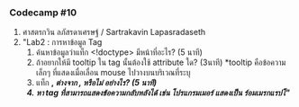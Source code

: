 ### Codecamp #10
1. ศาสตรกวิน ลภัสรดาเศรษฐ์ / Sartrakavin Lapasradaseth
2. "Lab2 : การหาข้อมูล Tag
    1. ค้นหาข้อมูลว่าแท็ก <!doctype> มีหน้าที่อะไร? (5 นาที)
    2. ถ้าอยากให้มี tooltip ใน tag นั้นต้องใช้ attribute ใด? (3นาที)
    *tooltip คือข้อความเล็กๆ ที่แสดงเมื่อเลื่อน mouse ไปวางบนบริเวณที่ระบุ
    3. แท็ก <b>, <i> ต่างจาก <strong>, <em> หรือไม่ อย่างไร? (5 นาที)
    4. หา tag ที่สามารถแสดงข้อความกลับหลังได้
    เช่น โปรแกรมเมอร์ แสดงเป็น ร์อมเมรกแรปโ"